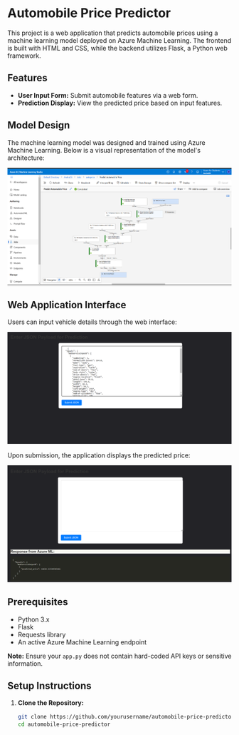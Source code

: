 # Automobile Price Predictor

This project is a web application that predicts automobile prices using a machine learning model deployed on Azure Machine Learning. The frontend is built with HTML and CSS, while the backend utilizes Flask, a Python web framework.

## Features

- **User Input Form:** Submit automobile features via a web form.
- **Prediction Display:** View the predicted price based on input features.

## Model Design

The machine learning model was designed and trained using Azure Machine Learning. Below is a visual representation of the model's architecture:

![Model Design](assets/Azure_ML_pipeline.png)

## Web Application Interface

Users can input vehicle details through the web interface:

![Web App Input](assets/Input_Azure_ML.png)

Upon submission, the application displays the predicted price:

![Web App Output](assets/Output_Azure_ML.png)

## Prerequisites

- Python 3.x
- Flask
- Requests library
- An active Azure Machine Learning endpoint

**Note:** Ensure your `app.py` does not contain hard-coded API keys or sensitive information.

## Setup Instructions

1. **Clone the Repository:**

   ```bash
   git clone https://github.com/yourusername/automobile-price-predictor.git
   cd automobile-price-predictor
